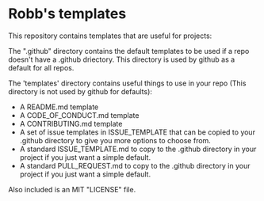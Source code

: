 # Robb's templates

This repository contains templates that are useful for projects:

The ".github" directory contains the default templates to be used if a repo doesn't have a .github driectory. This directory is used by github as a default for all repos.

The 'templates' directory contains useful things to use in your repo (This directory is not used by github for defaults):

* A README.md template
* A CODE_OF_CONDUCT.md template
* A CONTRIBUTING.md template
* A set of issue templates in ISSUE_TEMPLATE that can be copied to your .github directory to give you more options to choose from.
* A standard ISSUE_TEMPLATE.md to copy to the .github directory in your project if you just want a simple default.
* A standard PULL_REQUEST.md to copy to the .github directory in your project if you just want a simple default.

Also included is an MIT "LICENSE" file.

